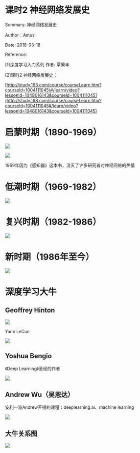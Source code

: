 # 课时2 神经网络发展史

Summary: 神经网络发展史

Author：Amusi

Date: 2018-03-18

Reference:

\[1\]深度学习入门系列 作者: 覃秉丰

\[2\]课时2 神经网络发展史：

[http://study.163.com/course/courseLearn.htm?courseId=1004111045\#/learn/video?lessonId=1048016143&courseId=1004111045](http://study.163.com/course/courseLearn.htm?courseId=1004111045#/learn/video?lessonId=1048016143&courseId=1004111045)

# 启蒙时期（1890-1969）

![](http://note.youdao.com/yws/res/33155/WEBRESOURCEb6d45c2c52fc633a4c2758fbbffe4d39)

![](http://note.youdao.com/yws/res/33152/WEBRESOURCE75f5e248ddb2d69e1e22a4950b95ae67)

1969年因为《感知器》这本书，浇灭了许多研究者对神经网络的热情

# 低潮时期（1969-1982）

![](http://note.youdao.com/yws/res/33166/WEBRESOURCE890b904b87f35da688ead2a8ddda0016)

# 复兴时期（1982-1986）

![](http://note.youdao.com/yws/res/33174/WEBRESOURCEf034ad24301b75e4825a53a8543cafb5)

# 新时期（1986年至今）

![](http://note.youdao.com/yws/res/33180/WEBRESOURCE959fbb7e90a508346f8cfa095bc881e1)

# 深度学习大牛

## Geoffrey Hinton

![](http://note.youdao.com/yws/res/33190/WEBRESOURCEbf96d0ebaea3b343f8dcc3931bf08e56)

Yann LeCun

![](http://note.youdao.com/yws/res/33194/WEBRESOURCEf745de68a455c9599544451065dfba97)

## Yoshua Bengio

《Deep Learning》圣经的作者

![](http://note.youdao.com/yws/res/33198/WEBRESOURCEac36218d80bda17043e513f8d607e640)

## Andrew Wu（吴恩达）

安利一波Andrew开授的课程：deeplearning.ai、machine learning

![](http://note.youdao.com/yws/res/33205/WEBRESOURCEcd79e73cb1ec830981b2993264ccfb1d)

## 大牛关系图

![](http://note.youdao.com/yws/res/33208/WEBRESOURCE9052cf0537ef47cf33d46de30525ccee)

